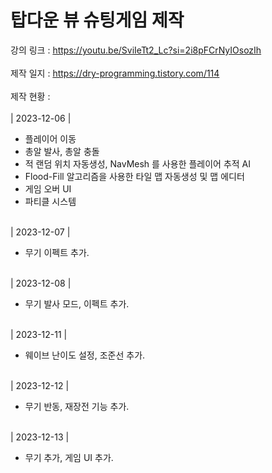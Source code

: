 # 탑다운 뷰 슈팅게임 제작

강의 링크 : https://youtu.be/SviIeTt2_Lc?si=2i8pFCrNyIOsozIh<br><br>
제작 일지 : https://dry-programming.tistory.com/114<br><br>
제작 현황 : <br><br>
| 2023-12-06 |<br>
+ 플레이어 이동
+ 총알 발사, 총알 충돌
+ 적 랜덤 위치 자동생성, NavMesh 를 사용한 플레이어 추적 AI
+ Flood-Fill 알고리즘을 사용한 타일 맵 자동생성 및 맵 에디터
+ 게임 오버 UI
+ 파티클 시스템<br><br>

| 2023-12-07 |<br>
+ 무기 이펙트 추가.<br><br>

| 2023-12-08 |<br>
+ 무기 발사 모드, 이펙트 추가.<br><br>

| 2023-12-11 |<br>
+ 웨이브 난이도 설정, 조준선 추가.<br><br>

| 2023-12-12 |<br>
+ 무기 반동, 재장전 기능 추가.<br><br>

| 2023-12-13 |<br>
+ 무기 추가, 게임 UI 추가.